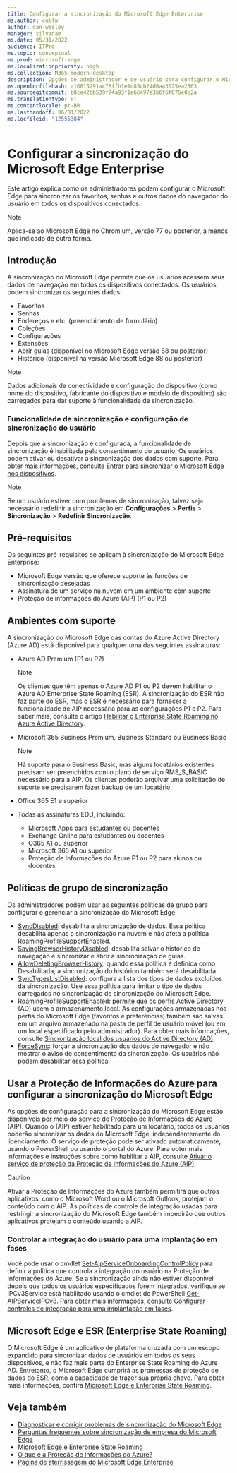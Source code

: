 ```yaml
---
title: Configurar a sincronização do Microsoft Edge Enterprise
ms.author: collw
author: dan-wesley
manager: silvanam
ms.date: 05/31/2022
audience: ITPro
ms.topic: conceptual
ms.prod: microsoft-edge
ms.localizationpriority: high
ms.collection: M365-modern-desktop
description: Opções de administrador e de usuário para configurar o Microsoft Edge para sincronizar os favoritos, senhas e outros dados do navegador.
ms.openlocfilehash: a16815291ac78ffb1e1d85cb24d6a43025ea2503
ms.sourcegitcommit: b8ce42bb539f74a93f1e66497e3b6f6f076e0c2a
ms.translationtype: HT
ms.contentlocale: pt-BR
ms.lasthandoff: 06/01/2022
ms.locfileid: "12555384"
---
```

# <a name="configure-microsoft-edge-enterprise-sync"></a>Configurar a sincronização do Microsoft Edge Enterprise

Este artigo explica como os administradores podem configurar o Microsoft Edge para sincronizar os favoritos, senhas e outros dados do navegador do usuário em todos os dispositivos conectados.

> [!NOTE]
> Aplica-se ao Microsoft Edge no Chromium, versão 77 ou posterior, a menos que indicado de outra forma.

## <a name="introduction"></a>Introdução

A sincronização do Microsoft Edge permite que os usuários acessem seus dados de navegação em todos os dispositivos conectados. Os usuários podem sincronizar os seguintes dados:

- Favoritos
- Senhas
- Endereços e etc. (preenchimento de formulário)
- Coleções
- Configurações
- Extensões
- Abrir guias (disponível no Microsoft Edge versão 88 ou posterior)
- Histórico (disponível na versão Microsoft Edge 88 ou posterior)

> [!NOTE]
> Dados adicionais de conectividade e configuração do dispositivo (como nome do dispositivo, fabricante do dispositivo e modelo de dispositivo) são carregados para dar suporte à funcionalidade de sincronização.

### <a name="sync-functionality-and-user-sync-configuration"></a>Funcionalidade de sincronização e configuração de sincronização do usuário

Depois que a sincronização é configurada, a funcionalidade de sincronização é habilitada pelo consentimento do usuário. Os usuários podem ativar ou desativar a sincronização dos dados com suporte. Para obter mais informações, consulte [Entrar para sincronizar o Microsoft Edge nos dispositivos](https://support.microsoft.com/microsoft-edge/sign-in-to-sync-microsoft-edge-across-devices-e6ffa79b-ed52-aa32-47e2-5d5597fe4674).

> [!NOTE]
> Se um usuário estiver com problemas de sincronização, talvez seja necessário redefinir a sincronização em **Configurações** > **Perfis** > **Sincronização** > **Redefinir Sincronização**.

## <a name="prerequisites"></a>Pré-requisitos

Os seguintes pré-requisitos se aplicam à sincronização do Microsoft Edge Enterprise:

- Microsoft Edge versão que oferece suporte às funções de sincronização desejadas
- Assinatura de um serviço na nuvem em um ambiente com suporte
- Proteção de informações do Azure (AIP) (P1 ou P2)

## <a name="supported-environments"></a>Ambientes com suporte

A sincronização do Microsoft Edge das contas do Azure Active Directory (Azure AD) está disponível para qualquer uma das seguintes assinaturas:

- Azure AD Premium (P1 ou P2)
  
  > [!NOTE]
  > Os clientes que têm apenas o Azure AD P1 ou P2 devem habilitar o Azure AD Enterprise State Roaming (ESR). A sincronização do ESR não faz parte do ESR, mas o ESR é necessário para fornecer a funcionalidade de AIP necessária para as configurações P1 e P2. Para saber mais, consulte o artigo [Habilitar o Enterprise State Roaming no Azure Active Directory](/azure/active-directory/devices/enterprise-state-roaming-enable).

- Microsoft 365 Business Premium, Business Standard ou Business Basic

  > [!NOTE]
  > Há suporte para o Business Basic, mas alguns locatários existentes precisam ser preenchidos com o plano de serviço RMS_S_BASIC necessário para a AIP. Os clientes poderão arquivar uma solicitação de suporte se precisarem fazer backup de um locatário.

- Office 365 E1 e superior
- Todas as assinaturas EDU, incluindo:
  - Microsoft Apps para estudantes ou docentes
  - Exchange Online para estudantes ou docentes
  - O365 A1 ou superior
  - Microsoft 365 A1 ou superior
  - Proteção de Informações do Azure P1 ou P2 para alunos ou docentes

## <a name="sync-group-policies"></a>Políticas de grupo de sincronização

Os administradores podem usar as seguintes políticas de grupo para configurar e gerenciar a sincronização do Microsoft Edge:

- [SyncDisabled](./microsoft-edge-policies.md#syncdisabled): desabilita a sincronização de dados.  Essa política desabilita apenas a sincronização na nuvem e não afeta a política RoamingProfileSupportEnabled.
- [SavingBrowserHistoryDisabled](./microsoft-edge-policies.md#savingbrowserhistorydisabled): desabilita salvar o histórico de navegação e sincronizar e abrir a sincronização de guias.
- [AllowDeletingBrowserHistory](./microsoft-edge-policies.md#allowdeletingbrowserhistory): quando essa política é definida como Desabilitada, a sincronização do histórico também será desabilitada.
- [SyncTypesListDisabled](./microsoft-edge-policies.md#synctypeslistdisabled): configura a lista dos tipos de dados excluídos da sincronização. Use essa política para limitar o tipo de dados carregados no sincronização de sincronização do Microsoft Edge.
- [RoamingProfileSupportEnabled](./microsoft-edge-policies.md#roamingprofilesupportenabled): permite que os perfis Active Directory (AD) usem o armazenamento local. As configurações armazenadas nos perfis do Microsoft Edge (favoritos e preferências) também são salvas em um arquivo armazenado na pasta de perfil de usuário móvel (ou em um local especificado pelo administrador). Para obter mais informações, consulte [Sincronização local dos usuários do Active Directory (AD)](./microsoft-edge-on-premises-sync.md).
- [ForceSync](/deployedge/microsoft-edge-policies#forcesync): forçar a sincronização dos dados do navegador e não mostrar o aviso de consentimento da sincronização. Os usuários não podem desabilitar essa política.

## <a name="use-azure-information-protection-to-configure-microsoft-edge-sync"></a>Usar a Proteção de Informações do Azure para configurar a sincronização do Microsoft Edge

As opções de configuração para a sincronização do Microsoft Edge estão disponíveis por meio do serviço de Proteção de Informações do Azure (AIP). Quando o (AIP) estiver habilitado para um locatário, todos os usuários poderão sincronizar os dados do Microsoft Edge, independentemente do licenciamento. O serviço de proteção pode ser ativado automaticamente, usando o PowerShell ou usando o portal do Azure. Para obter mais informações e instruções sobre como habilitar a AIP, consulte [Ativar o serviço de proteção da Proteção de Informações do Azure (AIP)](/azure/information-protection/activate-office365).

> [!CAUTION]
> Ativar a Proteção de Informações do Azure também permitirá que outros aplicativos, como o Microsoft Word ou o Microsoft Outlook, protejam o conteúdo com o AIP. As políticas de controle de integração usadas para restringir a sincronização do Microsoft Edge também impedirão que outros aplicativos protejam o conteúdo usando a AIP.

### <a name="control-user-onboarding-for-a-phased-deployment"></a>Controlar a integração do usuário para uma implantação em fases

Você pode usar o cmdlet [Set-AipServiceOnboardingControlPolicy](/powershell/module/aipservice/set-aipserviceonboardingcontrolpolicy?preserve-view=true&view=azureipps) para definir a política que controla a integração do usuário na Proteção de Informações do Azure. Se a sincronização ainda não estiver disponível depois que todos os usuários especificados forem integrados, verifique se IPCv3Service está habilitado usando o cmdlet do PowerShell [Get-AIPServiceIPCv3](/powershell/module/aipservice/get-aipserviceipcv3?preserve-view=true&view=azureipps). Para obter mais informações, consulte [Configurar controles de integração para uma implantação em fases](/azure/information-protection/activate-service#configuring-onboarding-controls-for-a-phased-deployment).

## <a name="microsoft-edge-and-enterprise-state-roaming-esr"></a>Microsoft Edge e ESR (Enterprise State Roaming)

O Microsoft Edge é um aplicativo de plataforma cruzada com um escopo expandido para sincronizar dados de usuários em todos os seus dispositivos, e não faz mais parte do Enterprise State Roaming do Azure AD. Entretanto, o Microsoft Edge cumprirá as promessas de proteção de dados do ESR, como a capacidade de trazer sua própria chave. Para obter mais informações, confira [Microsoft Edge e Enterprise State Roaming](microsoft-edge-enterprise-state-roaming.md).

## <a name="see-also"></a>Veja também

- [Diagnosticar e corrigir problemas de sincronização do Microsoft Edge](microsoft-edge-troubleshoot-enterprise-sync.md)
- [Perguntas frequentes sobre sincronização de empresa do Microsoft Edge](microsoft-edge-enterprise-sync-faq.md)
- [Microsoft Edge e Enterprise State Roaming](microsoft-edge-enterprise-state-roaming.md)
- [O que é a Proteção de Informações do Azure?](/azure/information-protection/what-is-information-protection)
- [Página de aterrissagem do Microsoft Edge Enterprise](https://aka.ms/EdgeEnterprise)